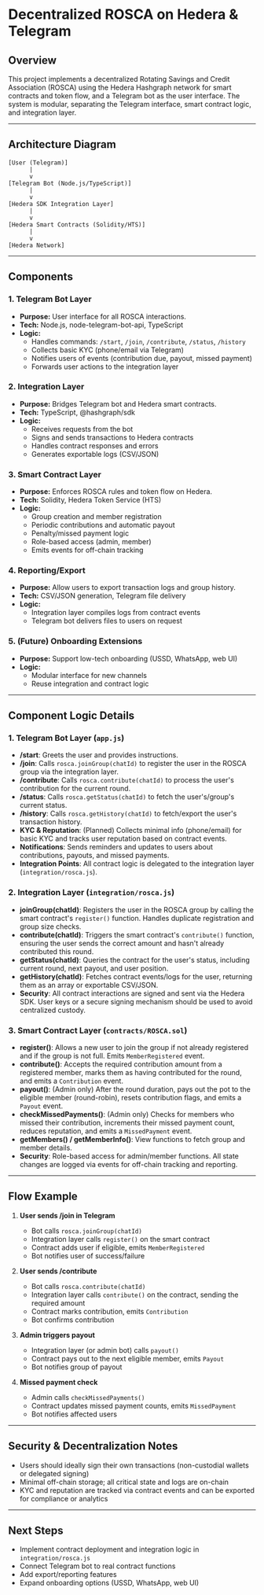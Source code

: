 # Decentralized ROSCA on Hedera & Telegram

## Overview

This project implements a decentralized Rotating Savings and Credit Association (ROSCA) using the Hedera Hashgraph network for smart contracts and token flow, and a Telegram bot as the user interface. The system is modular, separating the Telegram interface, smart contract logic, and integration layer.

---

## Architecture Diagram

```
[User (Telegram)]
      |
      v
[Telegram Bot (Node.js/TypeScript)]
      |
      v
[Hedera SDK Integration Layer]
      |
      v
[Hedera Smart Contracts (Solidity/HTS)]
      |
      v
[Hedera Network]
```

---

## Components

### 1. Telegram Bot Layer

- **Purpose:** User interface for all ROSCA interactions.
- **Tech:** Node.js, node-telegram-bot-api, TypeScript
- **Logic:**
  - Handles commands: `/start`, `/join`, `/contribute`, `/status`, `/history`
  - Collects basic KYC (phone/email via Telegram)
  - Notifies users of events (contribution due, payout, missed payment)
  - Forwards user actions to the integration layer

### 2. Integration Layer

- **Purpose:** Bridges Telegram bot and Hedera smart contracts.
- **Tech:** TypeScript, @hashgraph/sdk
- **Logic:**
  - Receives requests from the bot
  - Signs and sends transactions to Hedera contracts
  - Handles contract responses and errors
  - Generates exportable logs (CSV/JSON)

### 3. Smart Contract Layer

- **Purpose:** Enforces ROSCA rules and token flow on Hedera.
- **Tech:** Solidity, Hedera Token Service (HTS)
- **Logic:**
  - Group creation and member registration
  - Periodic contributions and automatic payout
  - Penalty/missed payment logic
  - Role-based access (admin, member)
  - Emits events for off-chain tracking

### 4. Reporting/Export

- **Purpose:** Allow users to export transaction logs and group history.
- **Tech:** CSV/JSON generation, Telegram file delivery
- **Logic:**
  - Integration layer compiles logs from contract events
  - Telegram bot delivers files to users on request

### 5. (Future) Onboarding Extensions

- **Purpose:** Support low-tech onboarding (USSD, WhatsApp, web UI)
- **Logic:**
  - Modular interface for new channels
  - Reuse integration and contract logic

---

## Component Logic Details

### 1. Telegram Bot Layer (`app.js`)

- **/start**: Greets the user and provides instructions.
- **/join**: Calls `rosca.joinGroup(chatId)` to register the user in the ROSCA group via the integration layer.
- **/contribute**: Calls `rosca.contribute(chatId)` to process the user's contribution for the current round.
- **/status**: Calls `rosca.getStatus(chatId)` to fetch the user's/group's current status.
- **/history**: Calls `rosca.getHistory(chatId)` to fetch/export the user's transaction history.
- **KYC & Reputation**: (Planned) Collects minimal info (phone/email) for basic KYC and tracks user reputation based on contract events.
- **Notifications**: Sends reminders and updates to users about contributions, payouts, and missed payments.
- **Integration Points**: All contract logic is delegated to the integration layer (`integration/rosca.js`).

### 2. Integration Layer (`integration/rosca.js`)

- **joinGroup(chatId)**: Registers the user in the ROSCA group by calling the smart contract's `register()` function. Handles duplicate registration and group size checks.
- **contribute(chatId)**: Triggers the smart contract's `contribute()` function, ensuring the user sends the correct amount and hasn't already contributed this round.
- **getStatus(chatId)**: Queries the contract for the user's status, including current round, next payout, and user position.
- **getHistory(chatId)**: Fetches contract events/logs for the user, returning them as an array or exportable CSV/JSON.
- **Security**: All contract interactions are signed and sent via the Hedera SDK. User keys or a secure signing mechanism should be used to avoid centralized custody.

### 3. Smart Contract Layer (`contracts/ROSCA.sol`)

- **register()**: Allows a new user to join the group if not already registered and if the group is not full. Emits `MemberRegistered` event.
- **contribute()**: Accepts the required contribution amount from a registered member, marks them as having contributed for the round, and emits a `Contribution` event.
- **payout()**: (Admin only) After the round duration, pays out the pot to the eligible member (round-robin), resets contribution flags, and emits a `Payout` event.
- **checkMissedPayments()**: (Admin only) Checks for members who missed their contribution, increments their missed payment count, reduces reputation, and emits a `MissedPayment` event.
- **getMembers() / getMemberInfo()**: View functions to fetch group and member details.
- **Security**: Role-based access for admin/member functions. All state changes are logged via events for off-chain tracking and reporting.

---

## Flow Example

1. **User sends /join in Telegram**

   - Bot calls `rosca.joinGroup(chatId)`
   - Integration layer calls `register()` on the smart contract
   - Contract adds user if eligible, emits `MemberRegistered`
   - Bot notifies user of success/failure

2. **User sends /contribute**

   - Bot calls `rosca.contribute(chatId)`
   - Integration layer calls `contribute()` on the contract, sending the required amount
   - Contract marks contribution, emits `Contribution`
   - Bot confirms contribution

3. **Admin triggers payout**

   - Integration layer (or admin bot) calls `payout()`
   - Contract pays out to the next eligible member, emits `Payout`
   - Bot notifies group of payout

4. **Missed payment check**
   - Admin calls `checkMissedPayments()`
   - Contract updates missed payment counts, emits `MissedPayment`
   - Bot notifies affected users

---

## Security & Decentralization Notes

- Users should ideally sign their own transactions (non-custodial wallets or delegated signing)
- Minimal off-chain storage; all critical state and logs are on-chain
- KYC and reputation are tracked via contract events and can be exported for compliance or analytics

---

## Next Steps

- Implement contract deployment and integration logic in `integration/rosca.js`
- Connect Telegram bot to real contract functions
- Add export/reporting features
- Expand onboarding options (USSD, WhatsApp, web UI)
